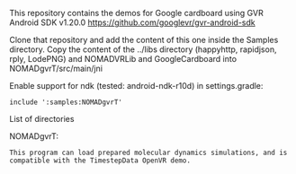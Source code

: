 This repository contains the demos for Google cardboard using GVR Android SDK v1.20.0
	https://github.com/googlevr/gvr-android-sdk

Clone that repository and add the content of this one inside the Samples directory.
Copy the content of the ../libs directory (happyhttp, rapidjson, rply, LodePNG) and NOMADVRLib and GoogleCardboard into 
NOMADgvrT/src/main/jni

Enable support for ndk (tested: android-ndk-r10d) in settings.gradle:

	include ':samples:NOMADgvrT'


List of directories

NOMADgvrT: 

	This program can load prepared molecular dynamics simulations, and is 
	compatible with the TimestepData OpenVR demo.
